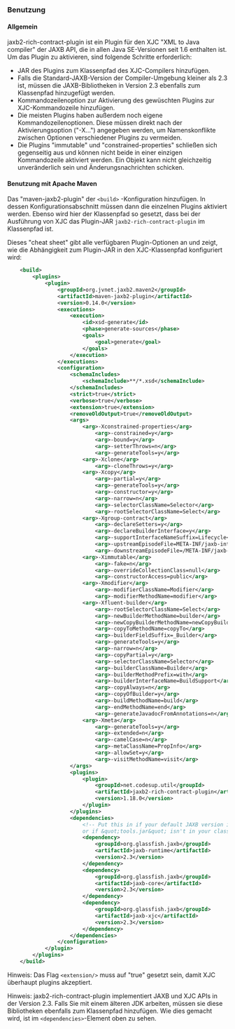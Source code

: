 ###  Benutzung

####  Allgemein

jaxb2-rich-contract-plugin ist ein Plugin für den XJC "XML to Java compiler" der JAXB API, die in allen Java SE-Versionen seit 1.6 enthalten ist.
Um das Plugin zu aktivieren, sind folgende Schritte erforderlich:

* JAR des Plugins zum Klassenpfad des XJC-Compilers hinzufügen.
* Falls die Standard-JAXB-Version der Compiler-Umgebung kleiner als 2.3 ist, müssen die JAXB-Bibliotheken in Version 2.3 ebenfalls zum Klassenpfad hinzugefügt werden.
* Kommandozeilenoption zur Aktivierung des gewüschten Plugins zur XJC-Kommandozeile hinzufügen.
* Die meisten Plugins haben außerdem noch eigene Kommandozeilenoptionen. Diese müssen direkt nach der Aktivierungsoption ("-X...") angegeben werden, um Namenskonflikte zwischen Optionen verschiedener Plugins zu vermeiden.
* Die Plugins  "immutable" und "constrained-properties" schließen sich gegenseitig aus und können nicht beide in einer einzigen Kommandozeile aktiviert werden.
  Ein Objekt kann nicht gleichzeitig unveränderlich sein und Änderungsnachrichten schicken.

####  Benutzung mit Apache Maven

Das "maven-jaxb2-plugin" der `<build>` -Konfiguration hinzufügen. In dessen Konfigurationsabschnitt müssen dann die einzelnen Plugins aktiviert werden. Ebenso wird hier der Klassenpfad so gesetzt, dass bei der Ausführung von XJC das Plugin-JAR `jaxb2-rich-contract-plugin` im Klassenpfad ist.

Dieses "cheat sheet" gibt alle verfügbaren Plugin-Optionen an und zeigt, wie die Abhängigkeit zum Plugin-JAR in den XJC-Klassenpfad konfiguriert wird:

``` xml
    <build>
        <plugins>
            <plugin>
                <groupId>org.jvnet.jaxb2.maven2</groupId>
                <artifactId>maven-jaxb2-plugin</artifactId>
                <version>0.14.0</version>
                <executions>
                    <execution>
                        <id>xsd-generate</id>
                        <phase>generate-sources</phase>
                        <goals>
                            <goal>generate</goal>
                        </goals>
                    </execution>
                </executions>
                <configuration>
                    <schemaIncludes>
                        <schemaInclude>**/*.xsd</schemaInclude>
                    </schemaIncludes>
                    <strict>true</strict>
                    <verbose>true</verbose>
                    <extension>true</extension>
                    <removeOldOutput>true</removeOldOutput>
                    <args>
                        <arg>-Xconstrained-properties</arg>
                            <arg>-constrained=y</arg>
                            <arg>-bound=y</arg>
                            <arg>-setterThrows=n</arg>
                            <arg>-generateTools=y</arg>
                        <arg>-Xclone</arg>
                            <arg>-cloneThrows=y</arg>
                        <arg>-Xcopy</arg>
                            <arg>-partial=y</arg>
                            <arg>-generateTools=y</arg>
                            <arg>-constructor=y</arg>
                            <arg>-narrow=n</arg>
                            <arg>-selectorClassName=Selector</arg>
                            <arg>-rootSelectorClassName=Select</arg>
                        <arg>-Xgroup-contract</arg>
                            <arg>-declareSetters=y</arg>
                            <arg>-declareBuilderInterface=y</arg>
                            <arg>-supportInterfaceNameSuffix=Lifecycle</arg>
                            <arg>-upstreamEpisodeFile=META-INF/jaxb-interfaces.episode</arg>
                            <arg>-downstreamEpisodeFile=/META-INF/jaxb-interfaces.episode</arg>
                        <arg>-Ximmutable</arg>
                            <arg>-fake=n</arg>
                            <arg>-overrideCollectionClass=null</arg>
                            <arg>-constructorAccess=public</arg>
                        <arg>-Xmodifier</arg>
                            <arg>-modifierClassName=Modifier</arg>
                            <arg>-modifierMethodName=modifier</arg>
                        <arg>-Xfluent-builder</arg>
                            <arg>-rootSelectorClassName=Select</arg>
                            <arg>-newBuilderMethodName=builder</arg>
                            <arg>-newCopyBuilderMethodName=newCopyBuilder</arg>
                            <arg>-copyToMethodName=copyTo</arg>
                            <arg>-builderFieldSuffix=_Builder</arg>
                            <arg>-generateTools=y</arg>
                            <arg>-narrow=n</arg>
                            <arg>-copyPartial=y</arg>
                            <arg>-selectorClassName=Selector</arg>
                            <arg>-builderClassName=Builder</arg>
                            <arg>-builderMethodPrefix=with</arg>
                            <arg>-builderInterfaceName=BuildSupport</arg>
                            <arg>-copyAlways=n</arg>
                            <arg>-copyOfBuilder=y</arg>
                            <arg>-buildMethodName=build</arg>
                            <arg>-endMethodName=end</arg>
                            <arg>-generateJavadocFromAnnotations=n</arg>
                        <arg>-Xmeta</arg>
                            <arg>-generateTools=y</arg>
                            <arg>-extended=n</arg>
                            <arg>-camelCase=n</arg>
                            <arg>-metaClassName=PropInfo</arg>
                            <arg>-allowSet=y</arg>
                            <arg>-visitMethodName=visit</arg>
                    </args>
                    <plugins>
                        <plugin>
                            <groupId>net.codesup.util</groupId>
                            <artifactId>jaxb2-rich-contract-plugin</artifactId>
                            <version>1.18.0</version>
                        </plugin>
                    </plugins>
                    <dependencies>
                        <!-- Put this in if your default JAXB version is 2.2 or lower,
                        or if &quot;tools.jar&quot; isn't in your classpath -->
                        <dependency>
                            <groupId>org.glassfish.jaxb</groupId>
                            <artifactId>jaxb-runtime</artifactId>
                            <version>2.3</version>
                        </dependency>
                        <dependency>
                            <groupId>org.glassfish.jaxb</groupId>
                            <artifactId>jaxb-core</artifactId>
                            <version>2.3</version>
                        </dependency>
                        <dependency>
                            <groupId>org.glassfish.jaxb</groupId>
                            <artifactId>jaxb-xjc</artifactId>
                            <version>2.3</version>
                        </dependency>
                    </dependencies>
                </configuration>
            </plugin>
        </plugins>
    </build>
```
Hinweis: Das Flag `<extension/>` muss auf "true" gesetzt sein, damit XJC überhaupt plugins akzeptiert.

Hinweis: jaxb2-rich-contract-plugin implementiert JAXB und XJC APIs in der Version 2.3. Falls Sie mit einem älteren JDK arbeiten, müssen sie diese Bibliotheken ebenfalls zum Klassenpfad hinzufügen.
Wie dies gemacht wird, ist im `<dependencies>`-Element oben zu sehen.


